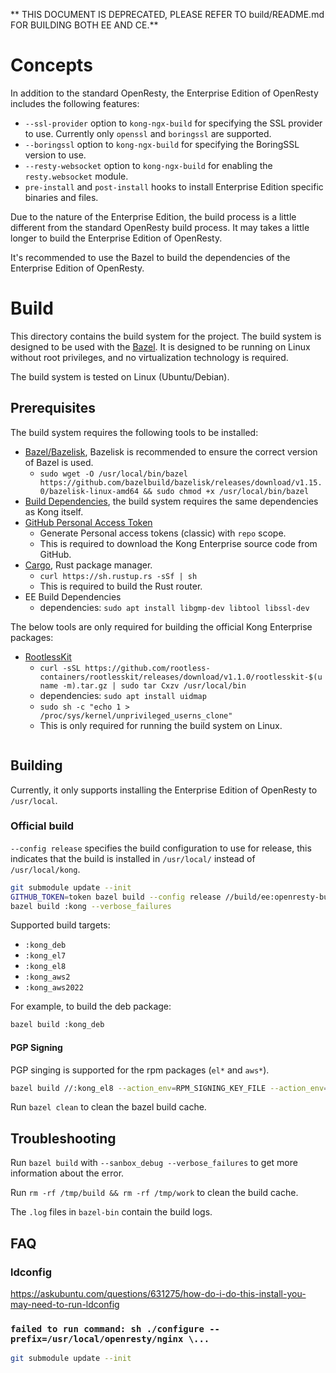 ** THIS DOCUMENT IS DEPRECATED, PLEASE REFER TO build/README.md FOR BUILDING BOTH EE AND CE.**

# Concepts

In addition to the standard OpenResty, the Enterprise Edition of OpenResty includes the following features:

- `--ssl-provider` option to `kong-ngx-build` for specifying the SSL provider to use. Currently only `openssl` and `boringssl` are supported.
- `--boringssl` option to `kong-ngx-build` for specifying the BoringSSL version to use.
- `--resty-websocket` option to `kong-ngx-build` for enabling the `resty.websocket` module.
- `pre-install` and `post-install` hooks to install Enterprise Edition specific binaries and files.

Due to the nature of the Enterprise Edition, the build process is a little different from the standard OpenResty build process.
It may takes a little longer to build the Enterprise Edition of OpenResty.

It's recommended to use the Bazel to build the dependencies of the Enterprise Edition of OpenResty.

# Build

This directory contains the build system for the project.
The build system is designed to be used with the [Bazel](https://bazel.build/).
It is designed to be running on Linux without root privileges, and no virtualization technology is required.

The build system is tested on Linux (Ubuntu/Debian).

## Prerequisites

The build system requires the following tools to be installed:

- [Bazel/Bazelisk](https://bazel.build/install/bazelisk), Bazelisk is recommended to ensure the correct version of Bazel is used.
  - `sudo wget -O /usr/local/bin/bazel https://github.com/bazelbuild/bazelisk/releases/download/v1.15.0/bazelisk-linux-amd64 && sudo chmod +x /usr/local/bin/bazel`
- [Build Dependencies](https://github.com/Kong/kong/blob/master/DEVELOPER.md#prerequisites), the build system requires the same dependencies as Kong itself.
- [GitHub Personal Access Token](https://docs.github.com/en/authentication/keeping-your-account-and-data-secure/creating-a-personal-access-token)
  - Generate Personal access tokens (classic) with `repo` scope.
  - This is required to download the Kong Enterprise source code from GitHub.
- [Cargo](https://doc.rust-lang.org/cargo/getting-started/installation.html), Rust package manager.
  - `curl https://sh.rustup.rs -sSf | sh`
  - This is required to build the Rust router.
- EE Build Dependencies
  - dependencies: `sudo apt install libgmp-dev libtool libssl-dev`

The below tools are only required for building the official Kong Enterprise packages:

- [RootlessKit](https://github.com/rootless-containers/rootlesskit)
  - `curl -sSL https://github.com/rootless-containers/rootlesskit/releases/download/v1.1.0/rootlesskit-$(uname -m).tar.gz | sudo tar Cxzv /usr/local/bin`
  - dependencies: `sudo apt install uidmap`
  - `sudo sh -c "echo 1 > /proc/sys/kernel/unprivileged_userns_clone"`
  - This is only required for running the build system on Linux.
  ```

## Building

Currently, it only supports installing the Enterprise Edition of OpenResty to `/usr/local`.

### Official build

`--config release` specifies the build configuration to use for release,
this indicates that the build is installed in `/usr/local/` instead of `/usr/local/kong`.

```bash
git submodule update --init
GITHUB_TOKEN=token bazel build --config release //build/ee:openresty-bundle --verbose_failures
bazel build :kong --verbose_failures
```

Supported build targets:
- `:kong_deb`
- `:kong_el7`
- `:kong_el8`
- `:kong_aws2`
- `:kong_aws2022`

For example, to build the deb package:

```bash
bazel build :kong_deb
```

#### PGP Signing

PGP singing is supported for the rpm packages (`el*` and `aws*`).

```bash
bazel build //:kong_el8 --action_env=RPM_SIGNING_KEY_FILE --action_env=NFPM_RPM_PASSPHRASE
```

Run `bazel clean` to clean the bazel build cache.

## Troubleshooting

Run `bazel build` with `--sanbox_debug --verbose_failures` to get more information about the error.

Run `rm -rf /tmp/build && rm -rf /tmp/work` to clean the build cache.

The `.log` files in `bazel-bin` contain the build logs.

## FAQ

### ldconfig

https://askubuntu.com/questions/631275/how-do-i-do-this-install-you-may-need-to-run-ldconfig

### `failed to run command: sh ./configure --prefix=/usr/local/openresty/nginx \...`

```bash
git submodule update --init
```
